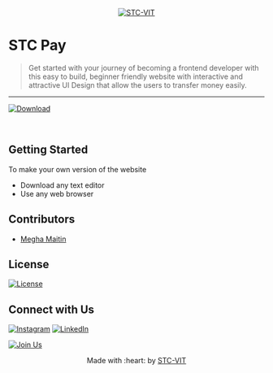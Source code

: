 <p align="center">
    <a href="https://stcvit.in/" target="_blank"><img src="https://github.com/STCVIT/STC-README/blob/master/gitbanner.png" title="STC-VIT" alt="STC-VIT"></a>
</p>
<h1>STC Pay</h1>

> <Subtitle>
> Get started with your journey of becoming a frontend developer with this easy to build, beginner friendly website with interactive and attractive UI Design  that allow the users to transfer money easily.

---
[![Download ](https://img.shields.io/badge/-Get%20the%20link%20to%20the%20Website-brightgreen)]()

<br>

## Getting Started
  
To make your own version of the website
  
- Download any text editor 
- Use any web browser

## Contributors
* <a href="https://github.com/megh-hub"> Megha Maitin </a>

## License
[![License](http://img.shields.io/:license-mit-blue.svg?style=flat-square)](http://badges.mit-license.org)

## Connect with Us
[![Instagram](https://img.shields.io/badge/Instagram-E4405F?style=for-the-badge&logo=instagram&logoColor=white)](https://www.instagram.com/stcvit/)
[![LinkedIn](https://img.shields.io/badge/LinkedIn-0077B5?style=for-the-badge&logo=linkedin&logoColor=white)](https://www.linkedin.com/company/micvitvellore/mycompany/)

[![Join Us](https://img.shields.io/badge/Join%20Us-STC-VIT)](https://stcvit.in/)

<p align="center">
	Made with :heart: by <a href="https://stcvit.in/">STC-VIT</a>
</p>
